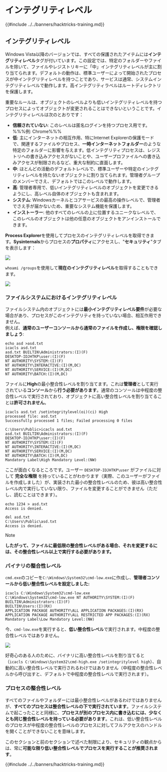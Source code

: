 # インテグリティレベル

{{#include ../../banners/hacktricks-training.md}}

## インテグリティレベル

Windows Vista以降のバージョンでは、すべての保護されたアイテムには**インテグリティレベル**タグが付いています。この設定では、特定のフォルダーやファイルを除いて、ファイルやレジストリキーに「中」インテグリティレベルが主に割り当てられます。デフォルトの動作は、標準ユーザーによって開始されたプロセスが中インテグリティレベルを持つことであり、サービスは通常、システムインテグリティレベルで動作します。高インテグリティラベルはルートディレクトリを保護します。

重要なルールは、オブジェクトのレベルよりも低いインテグリティレベルを持つプロセスによってオブジェクトが変更されることはできないということです。インテグリティレベルは次のとおりです：

- **信頼されていない**: このレベルは匿名ログインを持つプロセス用です。 %%%例: Chrome%%%
- **低**: 主にインターネットの相互作用、特にInternet Explorerの保護モードで、関連するファイルやプロセス、**一時インターネットフォルダー**のような特定のフォルダーに影響を与えます。低インテグリティプロセスは、レジストリへの書き込みアクセスがないことや、ユーザープロファイルへの書き込みアクセスが制限されるなど、重大な制約に直面します。
- **中**: ほとんどの活動のデフォルトレベルで、標準ユーザーや特定のインテグリティレベルを持たないオブジェクトに割り当てられます。管理者グループのメンバーでさえ、デフォルトではこのレベルで動作します。
- **高**: 管理者専用で、低いインテグリティレベルのオブジェクトを変更できるようにし、高レベル自体のオブジェクトも含まれます。
- **システム**: Windowsカーネルとコアサービスの最高の操作レベルで、管理者でさえ手が届かないため、重要なシステム機能を保護します。
- **インストーラー**: 他のすべてのレベルの上に位置するユニークなレベルで、このレベルのオブジェクトは他の任意のオブジェクトをアンインストールできます。

**Process Explorer**を使用してプロセスのインテグリティレベルを取得できます。**Sysinternals**からプロセスの**プロパティ**にアクセスし、"**セキュリティ**"タブを表示します：

![](<../../images/image (824).png>)

`whoami /groups`を使用して**現在のインテグリティレベル**を取得することもできます。

![](<../../images/image (325).png>)

### ファイルシステムにおけるインテグリティレベル

ファイルシステム内のオブジェクトには**最小インテグリティレベル要件**が必要な場合があり、プロセスがこのインテグリティを持っていない場合、相互作用できません。\
例えば、**通常のユーザーコンソールから通常のファイルを作成し、権限を確認しましょう**:
```
echo asd >asd.txt
icacls asd.txt
asd.txt BUILTIN\Administrators:(I)(F)
DESKTOP-IDJHTKP\user:(I)(F)
NT AUTHORITY\SYSTEM:(I)(F)
NT AUTHORITY\INTERACTIVE:(I)(M,DC)
NT AUTHORITY\SERVICE:(I)(M,DC)
NT AUTHORITY\BATCH:(I)(M,DC)
```
ファイルに**High**の最小整合性レベルを割り当てます。これは**管理者**として実行されている**コンソール**から**行う必要があります**。通常のコンソールは中程度の整合性レベルで実行されており、オブジェクトに高い整合性レベルを割り当てることは**許可されません**。
```
icacls asd.txt /setintegritylevel(oi)(ci) High
processed file: asd.txt
Successfully processed 1 files; Failed processing 0 files

C:\Users\Public>icacls asd.txt
asd.txt BUILTIN\Administrators:(I)(F)
DESKTOP-IDJHTKP\user:(I)(F)
NT AUTHORITY\SYSTEM:(I)(F)
NT AUTHORITY\INTERACTIVE:(I)(M,DC)
NT AUTHORITY\SERVICE:(I)(M,DC)
NT AUTHORITY\BATCH:(I)(M,DC)
Mandatory Label\High Mandatory Level:(NW)
```
ここが面白くなるところです。ユーザー `DESKTOP-IDJHTKP\user` がファイルに対して **完全な権限** を持っていることがわかります（実際、このユーザーがファイルを作成しました）が、実装された最小の整合性レベルのため、彼は高い整合性レベル内で実行していない限り、ファイルを変更することができません（ただし、読むことはできます）。
```
echo 1234 > asd.txt
Access is denied.

del asd.txt
C:\Users\Public\asd.txt
Access is denied.
```
> [!NOTE]
> **したがって、ファイルに最低限の整合性レベルがある場合、それを変更するには、その整合性レベル以上で実行する必要があります。**

### バイナリの整合性レベル

`cmd.exe`のコピーを`C:\Windows\System32\cmd-low.exe`に作成し、**管理者コンソールから低い整合性レベルを設定しました:**
```
icacls C:\Windows\System32\cmd-low.exe
C:\Windows\System32\cmd-low.exe NT AUTHORITY\SYSTEM:(I)(F)
BUILTIN\Administrators:(I)(F)
BUILTIN\Users:(I)(RX)
APPLICATION PACKAGE AUTHORITY\ALL APPLICATION PACKAGES:(I)(RX)
APPLICATION PACKAGE AUTHORITY\ALL RESTRICTED APP PACKAGES:(I)(RX)
Mandatory Label\Low Mandatory Level:(NW)
```
今、`cmd-low.exe`を実行すると、**低い整合性レベル**で実行されます。中程度の整合性レベルではありません。

![](<../../images/image (313).png>)

好奇心のある人のために、バイナリに高い整合性レベルを割り当てると（`icacls C:\Windows\System32\cmd-high.exe /setintegritylevel high`）、自動的に高い整合性レベルで実行されるわけではありません（中程度の整合性レベルから呼び出すと、デフォルトで中程度の整合性レベルで実行されます）。

### プロセスの整合性レベル

すべてのファイルやフォルダーには最小整合性レベルがあるわけではありませんが、**すべてのプロセスは整合性レベルの下で実行されています**。ファイルシステムで起こったことと同様に、**プロセスが別のプロセス内に書き込むには、少なくとも同じ整合性レベルを持っている必要があります**。これは、低い整合性レベルのプロセスが中程度の整合性レベルのプロセスに対してフルアクセスのハンドルを開くことができないことを意味します。

このセクションと前のセクションで述べた制限により、セキュリティの観点からは、常に**可能な限り低い整合性レベルでプロセスを実行することが推奨されます**。

{{#include ../../banners/hacktricks-training.md}}
